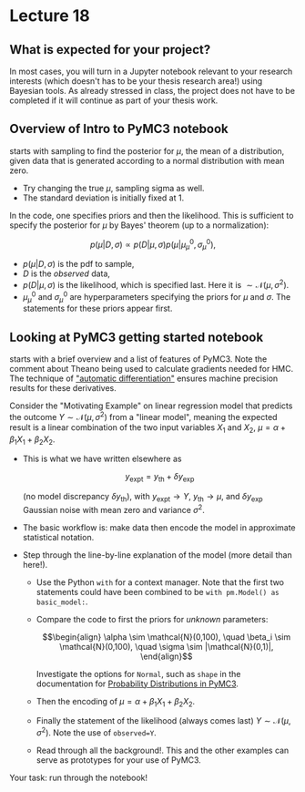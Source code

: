 # Lecture 18

## What is expected for your project?

In most cases, you will turn in a Jupyter notebook relevant to your research interests (which doesn't has to be your thesis research area!) using Bayesian tools. As already stressed in class, the project does not have to be completed if it will continue as part of your thesis work.

## Overview of Intro to PyMC3 notebook

[](/notebooks/MCMC_sampling_II/PyMC3_intro_updated.ipynb) starts with sampling to find the posterior for $\mu$, the mean of a distribution, given data that is generated according to a normal distribution with mean zero.
* Try changing the true $\mu$, sampling sigma as well.
* The standard deviation is initially fixed at 1.

In the code, one specifies priors and then the likelihood. This is sufficient to specify the posterior for $\mu$ by Bayes' theorem (up to a normalization):

$$
  p(\mu|D,\sigma) \propto p(D|\mu,\sigma) p(\mu | \mu_\mu^0, \sigma_\mu^0) ,
$$
    
* $p(\mu|D,\sigma)$ is the pdf to sample,
* $D$ is the *observed* data,
* $p(D|\mu,\sigma)$ is the likelihood, which is specified last. Here it is $\sim \mathcal{N}(\mu,\sigma^2)$.
* $\mu_\mu^0$ and $\sigma_\mu^0$ are hyperparameters specifying the priors for $\mu$ and $\sigma$. The statements for these priors appear first.

## Looking at PyMC3 getting started notebook

[](/notebooks/MCMC_sampling_II/PyMC3_docs_getting_started_updated.ipynb) starts with a brief overview and a list of features of PyMC3. Note the comment about Theano being used to calculate gradients needed for HMC. The technique of ["automatic differentiation"](https://en.wikipedia.org/wiki/Automatic_differentiation) ensures machine precision results for these derivatives.

Consider the "Motivating Example" on linear regression model that predicts the outcome $Y \sim \mathcal{N}(\mu,\sigma^2)$ from a "linear model", meaning the expected result is a linear combination of the two input variables $X_1$ and $X_2$, $\mu = \alpha + \beta_1 X_1 + \beta_2 X_2$. 
* This is what we have written elsewhere as 

    $$
      y_{\text{expt}} = y_{\text{th}} + \delta y_{\text{exp}}
    $$

    (no model discrepancy $\delta y_{\text{th}}$), with $y_{\text{expt}} \rightarrow Y$, $y_{\text{th}} \rightarrow \mu$, and $\delta y_{\text{exp}}$ Gaussian noise with mean zero and variance $\sigma^2$.
* The basic workflow is: make data then encode the model in approximate statistical notation.
* Step through the line-by-line explanation of the model (more detail than here!). 
    * Use the Python `with` for a context manager. Note that the first two statements could have been combined to be `with pm.Model() as basic_model:`.
    * Compare the code to first the priors for *unknown* parameters:

        $$\begin{align}
          \alpha \sim \mathcal{N}(0,100), \quad 
          \beta_i \sim \mathcal{N}(0,100), \quad
          \sigma \sim |\mathcal{N}(0,1)|,
        \end{align}$$

        Investigate the options for `Normal`, such as `shape` in the documentation for [Probability Distributions in PyMC3](https://docs.pymc.io/en/stable/Probability_Distributions.html).

    * Then the encoding of $\mu = \alpha + \beta_1 X_1 + \beta_2 X_2$.

    * Finally the statement of the likelihood (always comes last) $Y \sim \mathcal{N}(\mu,\sigma^2)$. Note the use of `observed=Y`.
    * Read through all the background!. This and the other examples can serve as prototypes for your use of PyMC3.


Your task: run through the notebook!
